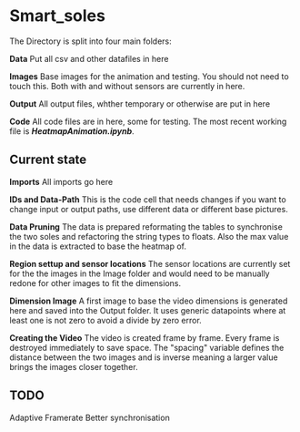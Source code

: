 # Smart_soles

The Directory is split into four main folders:

**Data**
Put all csv and other datafiles in here

**Images**
Base images for the animation and testing. You should not need to touch this. Both with and without sensors are currently in here.

**Output**
All output files, whther temporary or otherwise are put in here

**Code**
All code files are in here, some for testing. The most recent working file is ***HeatmapAnimation.ipynb***.


## Current state

**Imports**
All imports go here

**IDs and Data-Path**
This is the code cell that needs changes if you want to change input or output paths, use different data or different base pictures.

**Data Pruning**
The data is prepared reformating the tables to synchronise the two soles and refactoring the string types to floats. Also the max value in the data is extracted to base the heatmap of.

**Region settup and sensor locations**
The sensor locations are currently set for the the images in the Image folder and would need to be manually redone for other images to fit the dimensions.

**Dimension Image**
A first image to base the video dimensions is generated here and saved into the Output folder. It uses generic datapoints where at least one is not zero to avoid a divide by zero error.

**Creating the Video**
The video is created frame by frame. Every frame is destroyed immediately to save space. The "spacing" variable defines the distance between the two images and is inverse meaning a larger value brings the images closer together.

## TODO
Adaptive Framerate
Better synchronisation